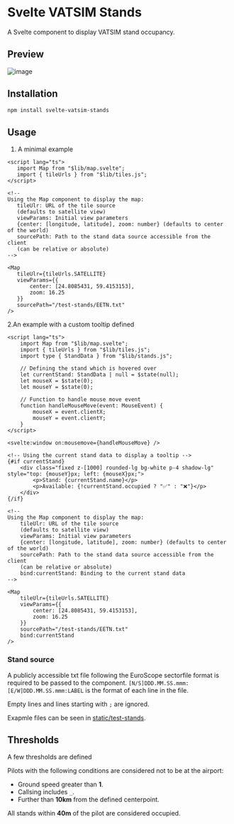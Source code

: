 # Svelte VATSIM Stands

A Svelte component to display VATSIM stand occupancy.

## Preview

![image](https://github.com/user-attachments/assets/b4287ed3-15c3-4100-ba5a-f4970b9816e9)

## Installation

```bash
npm install svelte-vatsim-stands
```

## Usage

1. A minimal example

 ```svelte
<script lang="ts">
    import Map from "$lib/map.svelte";
    import { tileUrls } from "$lib/tiles.js";
</script>

<!--
Using the Map component to display the map:
 	tileUlr: URL of the tile source 
    (defaults to satellite view)
 	viewParams: Initial view parameters 
    {center: [longitude, latitude], zoom: number} (defaults to center of the world)
 	sourcePath: Path to the stand data source accessible from the client 
    (can be relative or absolute)
-->

<Map
    tileUlr={tileUrls.SATELLITE}
    viewParams={{
        center: [24.8085431, 59.4153153],
        zoom: 16.25
    }}
    sourcePath="/test-stands/EETN.txt"
/>
```

2.An example with a custom tooltip defined

```svelte
<script lang="ts">
    import Map from "$lib/map.svelte";
    import { tileUrls } from "$lib/tiles.js";
    import type { StandData } from "$lib/stands.js";

    // Defining the stand which is hovered over
    let currentStand: StandData | null = $state(null);
    let mouseX = $state(0);
    let mouseY = $state(0);

    // Function to handle mouse move event
    function handleMouseMove(event: MouseEvent) {
        mouseX = event.clientX;
        mouseY = event.clientY;
    }
</script>

<svelte:window on:mousemove={handleMouseMove} />

<!-- Using the current stand data to display a tooltip -->
{#if currentStand}
    <div class="fixed z-[1000] rounded-lg bg-white p-4 shadow-lg" style="top: {mouseY}px; left: {mouseX}px;">
        <p>Stand: {currentStand.name}</p>
        <p>Available: {!currentStand.occupied ? "✅" : "❌"}</p>
    </div>
{/if}

<!--
Using the Map component to display the map:
 	tileUlr: URL of the tile source 
    (defaults to satellite view)
 	viewParams: Initial view parameters 
    {center: [longitude, latitude], zoom: number} (defaults to center of the world)
 	sourcePath: Path to the stand data source accessible from the client 
    (can be relative or absolute)
	bind:currentStand: Binding to the current stand data 
-->

<Map
    tileUlr={tileUrls.SATELLITE}
    viewParams={{
        center: [24.8085431, 59.4153153],
        zoom: 16.25
    }}
    sourcePath="/test-stands/EETN.txt"
    bind:currentStand
/>
```

### Stand source

A publicly accessible txt file following the EuroScope sectorfile format is required to be passed to the component.
`[N/S]DDD.MM.SS.mmm:[E/W]DDD.MM.SS.mmm:LABEL` is the format of each line in the file.

Empty lines and lines starting with `;` are ignored.

Exapmle files can be seen in [static/test-stands](static/test-stands).

## Thresholds

A few thresholds are defined

Pilots with the following conditions are considered not to be at the airport:

- Ground speed greater than **1**.
- Callsing includes `_`.
- Further than **10km** from the defined centerpoint.

All stands within **40m** of the pilot are considered occupied.
